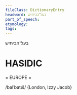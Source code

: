 ```yaml
---
fileClass: DictionaryEntry
headword: בעל־הביתּיש
part_of_speech: 
etymology: 
tags: 
---
```

בעל־הביתּיש

HASIDIC
=======
= EUROPE = 

/balˈbatɩš/ {London, Izzy Jacob}